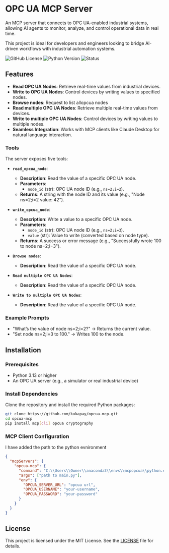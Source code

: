 # OPC UA MCP Server

An MCP server that connects to OPC UA-enabled industrial systems, allowing AI agents to monitor, analyze, and control operational data in real time.

This project is ideal for developers and engineers looking to bridge AI-driven workflows with industrial automation systems.

![GitHub License](https://img.shields.io/github/license/kukapay/opcua-mcp)
![Python Version](https://img.shields.io/badge/python-3.13+-blue)
![Status](https://img.shields.io/badge/status-active-brightgreen.svg)

## Features

- **Read OPC UA Nodes**: Retrieve real-time values from industrial devices.
- **Write to OPC UA Nodes**: Control devices by writing values to specified nodes.
- **Browse nodes**: Request to list allopcua  nodes
- **Read multiple OPC UA Nodes**: Retrieve multiple real-time values from devices.
- **Write to multiple OPC UA Nodes**: Control devices by writing values to multiple nodes.
- **Seamless Integration**: Works with MCP clients like Claude Desktop for natural language interaction.


### Tools
The server exposes five tools:
- **`read_opcua_node`**:
  - **Description**: Read the value of a specific OPC UA node.
  - **Parameters**:
    - `node_id` (str): OPC UA node ID (e.g., `ns=2;i=2`).
  - **Returns**: A string with the node ID and its value (e.g., "Node ns=2;i=2 value: 42").

- **`write_opcua_node`**:
  - **Description**: Write a value to a specific OPC UA node.
  - **Parameters**:
    - `node_id` (str): OPC UA node ID (e.g., `ns=2;i=3`).
    - `value` (str): Value to write (converted based on node type).
  - **Returns**: A success or error message (e.g., "Successfully wrote 100 to node ns=2;i=3").

- **`Browse nodes`**:
  - **Description**: Read the value of a specific OPC UA node.

- **`Read multiple OPC UA Nodes`**:
  - **Description**: Read the value of a specific OPC UA node.

- **`Write to multiple OPC UA Nodes`**:
  - **Description**: Read the value of a specific OPC UA node.


### Example Prompts

- "What’s the value of node ns=2;i=2?" → Returns the current value.
- "Set node ns=2;i=3 to 100." → Writes 100 to the node.

## Installation

### Prerequisites
- Python 3.13 or higher
- An OPC UA server (e.g., a simulator or real industrial device)

### Install Dependencies
Clone the repository and install the required Python packages:

```bash
git clone https://github.com/kukapay/opcua-mcp.git
cd opcua-mcp
pip install mcp[cli] opcua cryptography
```

### MCP Client Configuration
I have added the path to the python evnironment
```json
{
  "mcpServers": {
    "opcua-mcp": {
      "command": "C:\\Users\\Owner\\anaconda3\\envs\\mcpopcua\\python.exe",
      "args": ["path to main.py"],
      "env": {
        "OPCUA_SERVER_URL": "opcua url",
        "OPCUA_USERNAME": "your-username",
        "OPCUA_PASSWORD": "your-password"
      }
    }
  }
}
```


## License
This project is licensed under the MIT License. See the [LICENSE](LICENSE) file for details.
